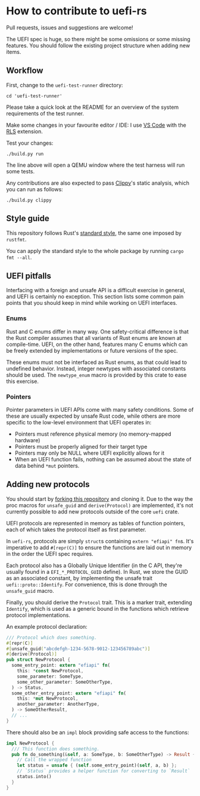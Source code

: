 # How to contribute to uefi-rs

Pull requests, issues and suggestions are welcome!

The UEFI spec is huge, so there might be some omissions or some missing features.
You should follow the existing project structure when adding new items.

## Workflow

First, change to the `uefi-test-runner` directory:

```shell
cd 'uefi-test-runner'
```

Please take a quick look at the README for an overview of the system requirements
of the test runner.

Make some changes in your favourite editor / IDE:
I use [VS Code][code] with the [RLS][rls] extension.

Test your changes:

```shell
./build.py run
```

The line above will open a QEMU window where the test harness will run some tests.

Any contributions are also expected to pass [Clippy][clippy]'s static analysis,
which you can run as follows:

```shell
./build.py clippy
```

[clippy]: https://github.com/rust-lang-nursery/rust-clippy
[code]: https://code.visualstudio.com/
[rls]: https://github.com/rust-lang-nursery/rls-vscode

## Style guide

This repository follows Rust's [standard style][style], the same one imposed by `rustfmt`.

You can apply the standard style to the whole package by running `cargo fmt --all`.

[style]: https://github.com/rust-lang-nursery/fmt-rfcs/blob/master/guide/guide.md

## UEFI pitfalls

Interfacing with a foreign and unsafe API is a difficult exercise in general, and
UEFI is certainly no exception. This section lists some common pain points that
you should keep in mind while working on UEFI interfaces.

### Enums

Rust and C enums differ in many way. One safety-critical difference is that the
Rust compiler assumes that all variants of Rust enums are known at compile-time.
UEFI, on the other hand, features many C enums which can be freely extended by
implementations or future versions of the spec.

These enums must not be interfaced as Rust enums, as that could lead to undefined
behavior. Instead, integer newtypes with associated constants should be used. The
`newtype_enum` macro is provided by this crate to ease this exercise.

### Pointers

Pointer parameters in UEFI APIs come with many safety conditions. Some of these
are usually expected by unsafe Rust code, while others are more specific to the
low-level environment that UEFI operates in:

- Pointers must reference physical memory (no memory-mapped hardware)
- Pointers must be properly aligned for their target type
- Pointers may only be NULL where UEFI explicitly allows for it
- When an UEFI function fails, nothing can be assumed about the state of data
  behind `*mut` pointers.

## Adding new protocols

You should start by [forking this repository][fork] and cloning it.
Due to the way the proc macros for `unsafe_guid` and `derive(Protocol)`
are implemented, it's not currently possible to add new protocols
outside of the core `uefi` crate.

UEFI protocols are represented in memory as tables of function pointers,
each of which takes the protocol itself as first parameter.

In `uefi-rs`, protocols are simply `struct`s containing `extern "efiapi" fn`s.
It's imperative to add `#[repr(C)]` to ensure the functions are laid out in memory
in the order the UEFI spec requires.

Each protocol also has a Globally Unique Identifier (in the C API, they're usually
found in a `EFI_*_PROTOCOL_GUID` define). In Rust, we store the GUID as an associated
constant, by implementing the unsafe trait `uefi::proto::Identify`. For convenience,
this is done through the `unsafe_guid` macro.

Finally, you should derive the `Protocol` trait. This is a marker trait,
extending `Identify`, which is used as a generic bound in the functions which retrieve
protocol implementations.

An example protocol declaration:

```rust
/// Protocol which does something.
#[repr(C)]
#[unsafe_guid("abcdefgh-1234-5678-9012-123456789abc")]
#[derive(Protocol)]
pub struct NewProtocol {
  some_entry_point: extern "efiapi" fn(
    this: *const NewProtocol,
    some_parameter: SomeType,
    some_other_parameter: SomeOtherType,
  ) -> Status,
  some_other_entry_point: extern "efiapi" fn(
    this: *mut NewProtocol,
    another_parameter: AnotherType,
  ) -> SomeOtherResult,
  // ...
}
```

There should also be an `impl` block providing safe access to the functions:

```rust
impl NewProtocol {
  /// This function does something.
  pub fn do_something(&self, a: SomeType, b: SomeOtherType) -> Result {
    // Call the wrapped function
    let status = unsafe { (self.some_entry_point)(self, a, b) };
    // `Status` provides a helper function for converting to `Result`
    status.into()
  }
}
```

[fork]: https://docs.github.com/en/free-pro-team@latest/github/getting-started-with-github/fork-a-repo
